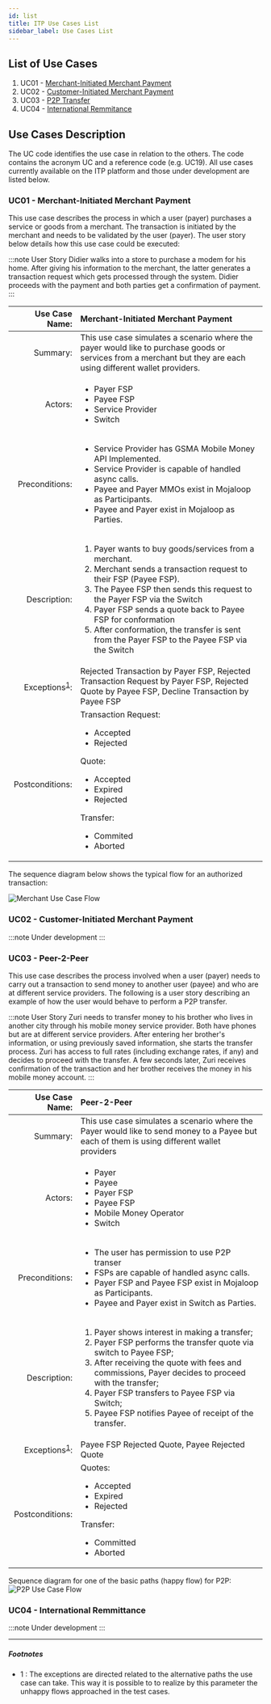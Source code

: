 ```yaml
---
id: list
title: ITP Use Cases List
sidebar_label: Use Cases List
---
```


## List of Use Cases <a name="uc"></a>

1. UC01 - [Merchant-Initiated Merchant Payment](#mimp)
2. UC02 - [Customer-Initiated Merchant Payment](#cimp)
3. UC03 - [P2P Transfer](#p2p)
4. UC04 - [International Remmitance](#ir)

## Use Cases Description <a name="ucdescription"></a>

The UC code identifies the use case in relation to the others. The code contains
the acronym UC and a reference code (e.g. UC19). All use cases currently
available on the ITP platform and those under development are listed below.

### UC01 - Merchant-Initiated Merchant Payment <a name="mimp"></a>

This use case describes the process in which a user (payer) purchases a service
or goods from a merchant. The transaction is initiated by the merchant and needs
to be validated by the user (payer). The user story below details how this use
case could be executed:

:::note User Story
Didier walks into a store to purchase a modem for his home.
After giving his information to the merchant, the latter generates a transaction
request which gets processed through the system. Didier proceeds with the
payment and both parties get a confirmation of payment.
:::

|                         Use Case Name: | Merchant-Initiated Merchant Payment                                                                                                                                                                                                                                                                                                                                                                        |
| -------------------------------------: | :--------------------------------------------------------------------------------------------------------------------------------------------------------------------------------------------------------------------------------------------------------------------------------------------------------------------------------------------------------------------------------------------------------- |
|                               Summary: | This use case simulates a scenario where the payer would like to purchase goods or services from a merchant but they are each using different wallet providers.                                                                                                                                                                                                                                            |
|                                Actors: | <ul><li>Payer FSP</li><li>Payee FSP</li><li>Service Provider</li><li>Switch</li></ul>                                                                                                                                                                                                                                                                                                                      |
|                         Preconditions: | <ul><li> Service Provider has GSMA Mobile Money API Implemented. </li><li> Service Provider is capable of handled async calls.</li><li> Payee and Payer MMOs exist in Mojaloop as Participants.</li> <li> Payee and Payer exist in Mojaloop as Parties. </li></ul>                                                                                                                                         |
|                           Description: | <ol><li> Payer wants to buy goods/services from a merchant. </li><li> Merchant sends a transaction request to their FSP (Payee FSP). </li><li> The Payee FSP then sends this request to the Payer FSP via the Switch </li><li> Payer FSP sends a quote back to Payee FSP for conformation </li><li> After conformation, the transfer is sent from the Payer FSP to the Payee FSP via the Switch </li></ol> |
| Exceptions<sup>[1](#exceptions)</sup>: | Rejected Transaction by Payer FSP, Rejected Transaction Request by Payer FSP, Rejected Quote by Payee FSP, Decline Transaction by Payee FSP                                                                                                                                                                                                                                                                |
|                        Postconditions: | Transaction Request: <ul><li>Accepted</li><li>Rejected</li></ul> Quote: <ul><li>Accepted</li><li>Expired</li><li>Rejected</li></ul> Transfer: <ul><li>Commited</li><li>Aborted</li></ul>                                                                                                                                                                                                                   |

The sequence diagram below shows the typical flow for an authorized transaction:

![Merchant Use Case Flow](/img/ucmp.svg)

### UC02 - Customer-Initiated Merchant Payment <a name="cimp"></a>

:::note
Under development
:::

### UC03 - Peer-2-Peer <a name="p2p"></a>

This use case describes the process involved when a user (payer) needs to carry
out a transaction to send money to another user (payee) and who are at different
service providers. The following is a user story describing an example of how
the user would behave to perform a P2P transfer.

:::note User Story
Zuri needs to transfer money to his brother who lives in
another city through his mobile money service provider. Both have phones but are
at different service providers. After entering her brother's information, or
using previously saved information, she starts the transfer process. Zuri has
access to full rates (including exchange rates, if any) and decides to proceed
with the transfer. A few seconds later, Zuri receives confirmation of the
transaction and her brother receives the money in his mobile money account.
:::

|                         Use Case Name: | Peer-2-Peer                                                                                                                                                                                                                                                                                                                                                    |
| -------------------------------------: | :------------------------------------------------------------------------------------------------------------------------------------------------------------------------------------------------------------------------------------------------------------------------------------------------------------------------------------------------------------- |
|                               Summary: | This use case simulates a scenario where the Payer would like to send money to a Payee but each of them is using different wallet providers                                                                                                                                                                                                                    |
|                                Actors: | <ul><li>Payer</li><li>Payee</li><li>Payer FSP</li><li>Payee FSP</li><li>Mobile Money Operator</li><li>Switch</li></ul>                                                                                                                                                                                                                                         |
|                         Preconditions: | <ul><li>The user has permission to use P2P transer</li><li>FSPs are capable of handled async calls.</li><li>Payer FSP and Payee FSP exist in Mojaloop as Participants.</li><li>Payee and Payer exist in Switch as Parties.</li></ul>                                                                                                                           |
|                           Description: | <ol><li>Payer shows interest in making a transfer;</li><li>Payer FSP performs the transfer quote via switch to Payee FSP;</li><li>After receiving the quote with fees and commissions, Payer decides to proceed with the transfer;</li><li>Payer FSP transfers to Payee FSP via Switch;</li><li>Payee FSP notifies Payee of receipt of the transfer.</li></ol> |
| Exceptions<sup>[1](#exceptions)</sup>: | Payee FSP Rejected Quote, Payee Rejected Quote                                                                                                                                                                                                                                                                                                                 |
|                        Postconditions: | Quotes:<ul><li>Accepted</li><li>Expired</li><li>Rejected</li></ul>Transfer:<ul><li>Committed</li><li>Aborted</li></ul>                                                                                                                                                                                                                                         |

Sequence diagram for one of the basic paths (happy flow) for P2P:
![P2P Use Case Flow](/img/ucp2p.svg)

### UC04 - International Remmittance <a name="ir"></a>

:::note
Under development
:::

---

##### Footnotes

- <a name="exceptions">1 </a>: The exceptions are directed related to the
  alternative paths the use case can take. This way it is possible to to realize
  by this parameter the unhappy flows approached in the test cases.
